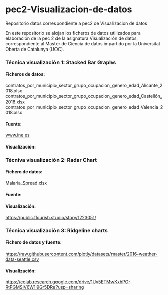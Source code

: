 # pec2-Visualizacion-de-datos
Repositorio datos correspondiente a pec2 de Visualizacion de datos

En este repositorio se alojan los ficheros de datos utilizados para elaboración de la pec 2 de la asignatura Visualización de datos, correspondiente al Master de Ciencia de datos impartido por la Universitat Oberta de Catalunya (UOC).

### Técnica visualización 1: Stacked Bar Graphs
#### Ficheros de datos:
contratos_por_municipio_sector_grupo_ocupacion_genero_edad_Alicante_2018.xlsx
contratos_por_municipio_sector_grupo_ocupacion_genero_edad_Castellón_2018.xlsx
contratos_por_municipio_sector_grupo_ocupacion_genero_edad_Valencia_2018.xlsx
#### Fuente:
www.ine.es
#### Visualización:

### Técniva visualización 2: Radar Chart
#### Fichero de datos:
Malaria_Spread.xlsx
#### Fuente:

#### Visualización:
https://public.flourish.studio/story/1223051/

### Técnica visualización 3: Ridgeline charts
#### Fichero de datos y fuente:
https://raw.githubusercontent.com/plotly/datasets/master/2016-weather-data-seattle.csv
#### Visualización:
https://colab.research.google.com/drive/1Uv5ETMwKxhPO-RtPGMSIV6W1l9Gr5DRe?usp=sharing
